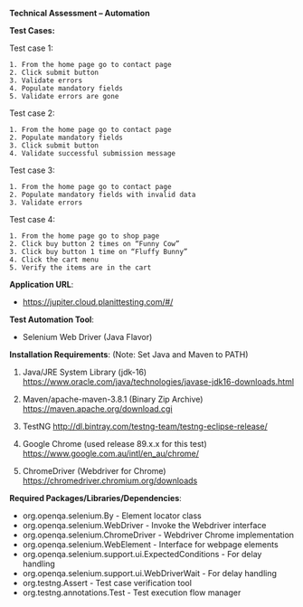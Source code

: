 **Technical Assessment – Automation**

**Test Cases:**

Test case 1:

    1. From the home page go to contact page
    2. Click submit button
    3. Validate errors
    4. Populate mandatory fields
    5. Validate errors are gone


Test case 2:

    1. From the home page go to contact page
    2. Populate mandatory fields
    3. Click submit button
    4. Validate successful submission message


Test case 3: 

    1. From the home page go to contact page
    2. Populate mandatory fields with invalid data
    3. Validate errors


Test case 4:

    1. From the home page go to shop page
    2. Click buy button 2 times on “Funny Cow”
    3. Click buy button 1 time on “Fluffy Bunny”
    4. Click the cart menu
    5. Verify the items are in the cart

**Application URL**: 
- https://jupiter.cloud.planittesting.com/#/

**Test Automation Tool**: 
- Selenium Web Driver (Java Flavor)

**Installation Requirements**: (Note: Set Java and Maven to PATH)
1. Java/JRE System Library (jdk-16)
	https://www.oracle.com/java/technologies/javase-jdk16-downloads.html

2. Maven/apache-maven-3.8.1 (Binary Zip Archive)
	https://maven.apache.org/download.cgi

3. TestNG
	http://dl.bintray.com/testng-team/testng-eclipse-release/ 

3. Google Chrome (used release 89.x.x for this test)
	https://www.google.com.au/intl/en_au/chrome/

4. ChromeDriver (Webdriver for Chrome)
	https://chromedriver.chromium.org/downloads

**Required Packages/Libraries/Dependencies**:
- org.openqa.selenium.By				                    - Element locator class
- org.openqa.selenium.WebDriver			                - Invoke the Webdriver interface
- org.openqa.selenium.ChromeDriver		              - Webdriver Chrome implementation
- org.openqa.selenium.WebElement		                - Interface for webpage elements
- org.openqa.selenium.support.ui.ExpectedConditions	- For delay handling
- org.openqa.selenium.support.ui.WebDriverWait		  - For delay handling
- org.testng.Assert					- Test case verification tool
- org.testng.annotations.Test				- Test execution flow manager
